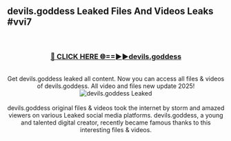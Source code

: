 ## devils.goddess Leaked Files And Videos Leaks #vvi7
<br>
<div align="center">
<h3><a href="https://watchclip.my.id/devils.goddess" rel="nofollow">🔴 CLICK HERE 🌐==►►devils.goddess</a></h3>
<br>
Get devils.goddess leaked all content. Now you can access all files & videos of devils.goddess. All video and files new update 2025!
<br>
<a href="https://watchclip.my.id/devils.goddess" rel="nofollow" data-target="animated-image.originalLink"><img src="https://i.ibb.co.com/WyWwxjT/player-gif2.gif" alt="devils.goddess Leaked" style="max-width: 100%; display: inline-block;" data-target="animated-image.originalImage"></a>
<br><br>
devils.goddess original files & videos took the internet by storm and amazed viewers on various Leaked social media platforms. devils.goddess, a young and talented digital creator, recently became famous thanks to this interesting files & videos.
</div>
<br>